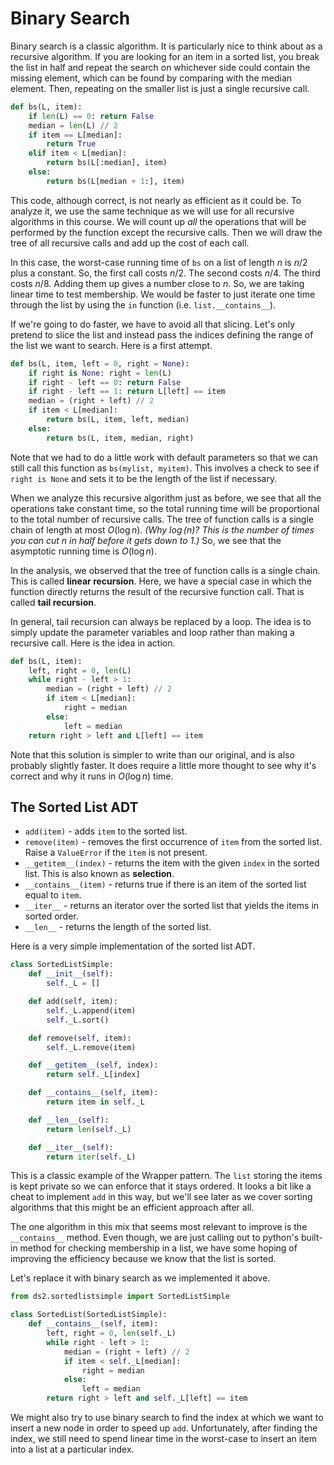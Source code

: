 # Binary Search

Binary search is a classic algorithm.
It is particularly nice to think about as a recursive algorithm.
If you are looking for an item in a sorted list, you break the list in half and repeat the search on whichever side could contain the missing element, which can be found by comparing with the median element.
Then, repeating on the smaller list is just a single recursive call.

```python
def bs(L, item):
    if len(L) == 0: return False
    median = len(L) // 2
    if item == L[median]:
        return True
    elif item < L[median]:
        return bs(L[:median], item)
    else:
        return bs(L[median + 1:], item)
```

This code, although correct, is not nearly as efficient as it could be.
To analyze it, we use the same technique as we will use for all recursive algorithms in this course.
We will count up *all* the operations that will be performed by the function except the recursive calls.
Then we will draw the tree of all recursive calls and add up the cost of each call.

In this case, the worst-case running time of `bs` on a list of length $n$ is $n/2$ plus a constant.
So, the first call costs $n/2$.
The second costs $n/4$.
The third costs $n/8$.
Adding them up gives a number close to $n$.
So, we are taking linear time to test membership.
We would be faster to just iterate one time through the list by using the `in` function (i.e. `list.__contains__`).

If we're going to do faster, we have to avoid all that slicing.
Let's only pretend to slice the list and instead pass the indices defining the range of the list we want to search.
Here is a first attempt.

```python
def bs(L, item, left = 0, right = None):
    if right is None: right = len(L)
    if right - left == 0: return False
    if right - left == 1: return L[left] == item
    median = (right + left) // 2
    if item < L[median]:
        return bs(L, item, left, median)
    else:
        return bs(L, item, median, right)
```

Note that we had to do a little work with default parameters so that we can still call this function as `bs(mylist, myitem)`.
This involves a check to see if `right is None` and sets it to be the length of the list if necessary.

When we analyze this recursive algorithm just as before, we see that all the operations take constant time, so the total running time will be proportional to the total number of recursive calls.
The tree of function calls is a single chain of length at most $O(\log n)$.
*(Why $\log(n)$?  This is the number of times you can cut $n$ in half before it gets down to $1$.)*
So, we see that the asymptotic running time is $O(\log n)$.

In the analysis, we observed that the tree of function calls is a single chain.
This is called **linear recursion**.
Here, we have a special case in which the function directly returns the result of the recursive function call.
That is called **tail recursion**.

In general, tail recursion can always be replaced by a loop.
The idea is to simply update the parameter variables and loop rather than making a recursive call.
Here is the idea in action.

```python
def bs(L, item):
    left, right = 0, len(L)
    while right - left > 1:
        median = (right + left) // 2
        if item < L[median]:
            right = median
        else:
            left = median
    return right > left and L[left] == item
```

Note that this solution is simpler to write than our original, and is also probably slightly faster.
It does require a little more thought to see why it's correct and why it runs in $O(\log n)$ time.

## The Sorted List ADT

  - `add(item)` - adds `item` to the sorted list.
  - `remove(item)` - removes the first occurrence of `item` from the sorted list. Raise a `ValueError` if the `item` is not present.
  - `__getitem__(index)` - returns the item with the given `index` in the sorted list.   This is also known as **selection**.
  - `__contains__(item)` - returns true if there is an item of the sorted list equal to `item`.
  - `__iter__` - returns an iterator over the sorted list that yields the items in sorted order.
  - `__len__` - returns the length of the sorted list.

Here is a very simple implementation of the sorted list ADT.

```python {cmd id="_sortedlistsimple"}
class SortedListSimple:
    def __init__(self):
        self._L = []

    def add(self, item):
        self._L.append(item)
        self._L.sort()

    def remove(self, item):
        self._L.remove(item)

    def __getitem__(self, index):
        return self._L[index]

    def __contains__(self, item):
        return item in self._L

    def __len__(self):
        return len(self._L)

    def __iter__(self):
        return iter(self._L)
```

This is a classic example of the Wrapper pattern.
The `list` storing the items is kept private so we can enforce that it stays ordered.
It looks a bit like a cheat to implement `add` in this way, but we'll see later as we cover sorting algorithms that this might be an efficient approach after all.

The one algorithm in this mix that seems most relevant to improve is the `__contains__` method.
Even though, we are just calling out to python's built-in method for checking membership in a list, we have some hoping of improving the efficiency because we know that the list is sorted.

Let's replace it with binary search as we implemented it above.

```python {cmd id="_sortedlist"}
from ds2.sortedlistsimple import SortedListSimple

class SortedList(SortedListSimple):
    def __contains__(self, item):
        left, right = 0, len(self._L)
        while right - left > 1:
            median = (right + left) // 2
            if item < self._L[median]:
                right = median
            else:
                left = median
        return right > left and self._L[left] == item
```

We might also try to use binary search to find the index at which we want to insert a new node in order to speed up `add`.
Unfortunately, after finding the index, we still need to spend linear time in the worst-case to insert an item into a list at a particular index.
